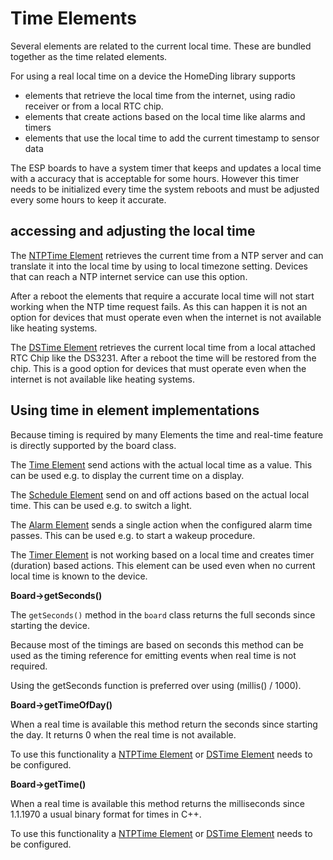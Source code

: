 # Time Elements

Several elements are related to the current local time. These are bundled together as the time related elements.

For using a real local time on a device the HomeDing library supports

* elements that retrieve the local time from the internet, using radio receiver or from a local RTC chip.
* elements that create actions based on the local time like alarms and timers
* elements that use the local time to add the current timestamp to sensor data

The ESP boards to have a system timer that keeps and updates a local time with a accuracy that is acceptable for some hours. However this timer needs to be initialized every time the system reboots and must be adjusted every some hours to keep it accurate.


## accessing and adjusting the local time

The [NTPTime Element](/elements/ntptime.md) retrieves the current time from a NTP server and can translate it into the local time by using to local timezone setting.
Devices that can reach a NTP internet service can use this option.

After a reboot the elements that require a accurate local time will not start working when the NTP time request fails.
As this can happen it is not an option for devices that must operate even when the internet is not available like heating systems.

The [DSTime Element](/elements/dstime.md) retrieves the current local time from a local attached RTC Chip like the DS3231.
After a reboot the time will be restored from the chip. This is a good option for devices that must operate even when the internet is not available like heating systems.

<!-- The DCFTime Element will ... -->


## Using time in element implementations

Because timing is required by many Elements the time and real-time feature is directly supported by the board class.

The [Time Element](/elements/time.md) send actions with the actual local time as a value. This can be used e.g. to display the current time on a display.

The [Schedule Element](/elements/schedule.md) send on and off actions based on the actual local time. This can be used e.g. to switch a light.

The [Alarm Element](/elements/alarm.md) sends a single action when the configured alarm time passes.
This can be used e.g. to start a wakeup procedure.

The [Timer Element](/elements/timer.md) is not working based on a local time and creates timer (duration) based actions. This element can be used even when no current local time is known to the device.


**Board->getSeconds()**

The `getSeconds()` method in the `board` class returns the full seconds since starting the device.

Because most of the timings are based on seconds this method can be used as the timing reference for emitting events when real time is not required.

Using the getSeconds function is preferred over using (millis() / 1000).


**Board->getTimeOfDay()**

When a real time is available this method return the seconds since starting the day. It returns 0 when the real time is not available.

To use this functionality a [NTPTime Element](/elements/ntptime.md) or [DSTime Element](/elements/dstime.md) needs to be configured.


**Board->getTime()**

When a real time is available this method returns the milliseconds since 1.1.1970 a usual binary format for times in C++.

To use this functionality a [NTPTime Element](/elements/ntptime.md) or [DSTime Element](/elements/dstime.md) needs to be configured.


<!-- To set the real time to an actual value this function must be called and the milliseconds since 1970 must be passed. The offset to the current millis is recorded order adjusted.
The board internally uses the millis function from the Arduino Library to calculate the current real-time.
Be aware that when using the deep sleep mode that the millis can … -->

<!-- Using actions dispatched over the network to exchange a current time has a latency that may be too much to be accurate for a specific use case. Local actions are better to be used for this so you may consider using a local Time Element on the devices that have real-time requirements.

Some interesting use cases are using the real time like clock displays and Things that need to know it is day or night or just log sensor data that must be analyzed later. -->
